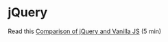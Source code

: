 # jQuery

Read this [Comparison of jQuery and Vanilla JS](http://bl.ocks.org/joyrexus/5322252) (5 min)
